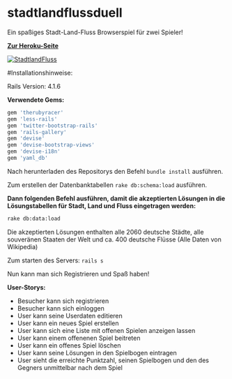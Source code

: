 # stadtlandflussduell

Ein spaßiges Stadt-Land-Fluss Browserspiel für zwei Spieler!

**[Zur Heroku-Seite](http://slf-duell.herokuapp.com)**

[![StadtlandFluss](http://fs2.directupload.net/images/150227/mdjvbl4j.png)](http://slf-duell.herokuapp.com)

#Installationshinweise:

Rails Version: 4.1.6

**Verwendete Gems:**

```rb
gem 'therubyracer'
gem 'less-rails'
gem 'twitter-bootstrap-rails'
gem 'rails-gallery'
gem 'devise'
gem 'devise-bootstrap-views'
gem 'devise-i18n'
gem 'yaml_db'
```
Nach herunterladen des Repositorys den Befehl ``` bundle install ``` ausführen.

Zum erstellen der Datenbanktabellen ``` rake db:schema:load ``` ausführen.

**Dann folgenden Befehl ausführen, damit die akzeptierten Lösungen in die Lösungstabellen für Stadt, Land und Fluss eingetragen werden:**

```sh
rake db:data:load  
```
Die akzeptierten Lösungen enthalten alle 2060 deutsche Städte, alle souveränen Staaten der Welt und ca. 400 deutsche Flüsse (Alle Daten von Wikipedia)

Zum starten des Servers: ``` rails s ```

Nun kann man sich Registrieren und Spaß haben!

**User-Storys:**
+ Besucher kann sich registrieren
+ Besucher kann sich einloggen
+ User kann seine Userdaten editieren
+ User kann ein neues Spiel erstellen
+ User kann sich eine Liste mit offenen Spielen anzeigen lassen
+ User kann einem offenenen Spiel beitreten
+ User kann ein offenes Spiel löschen
+ User kann seine Lösungen in den Spielbogen eintragen
+ User sieht die erreichte Punktzahl, seinen Spielbogen und den des Gegners unmittelbar nach dem Spiel






